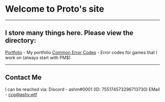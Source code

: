 # Welcome to Proto's site

---

## I store many things here. Please view the directory:

[Portfolio](https://ashprograms.github.io/portfolio/) - My portfolio
[Common Error Codes](https://ashprograms.github.io/error-codes/) - Error codes for games that I work on (always start with PM$)

---

## Contact Me
I can be reached via:
Discord - ashm#0001 (ID: 755174573296713730)
EMail - ccp@ashy.wtf


